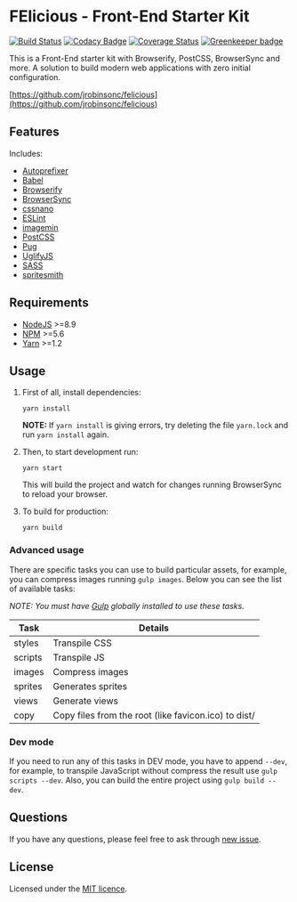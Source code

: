 # FElicious - Front-End Starter Kit

[![Build Status](https://travis-ci.org/jrobinsonc/felicious.svg?branch=master)](https://travis-ci.org/jrobinsonc/felicious)
[![Codacy Badge](https://api.codacy.com/project/badge/Grade/80cac1bb731048498b718ce87df06a21)](https://www.codacy.com/app/jrobinsonc/felicious?utm_source=github.com&amp;utm_medium=referral&amp;utm_content=jrobinsonc/felicious&amp;utm_campaign=Badge_Grade)
[![Coverage Status](https://coveralls.io/repos/github/jrobinsonc/felicious/badge.svg?branch=feature%2Fimplementing-code-coverage)](https://coveralls.io/github/jrobinsonc/felicious?branch=feature%2Fimplementing-code-coverage) [![Greenkeeper badge](https://badges.greenkeeper.io/jrobinsonc/felicious.svg)](https://greenkeeper.io/)

This is a Front-End starter kit with Browserify, PostCSS, BrowserSync and more. A solution to build modern web applications with zero initial configuration.

[https://github.com/jrobinsonc/felicious](https://github.com/jrobinsonc/felicious)

## Features

Includes:

* [Autoprefixer](https://github.com/postcss/autoprefixer)
* [Babel](https://babeljs.io/)
* [Browserify](http://browserify.org/)
* [BrowserSync](https://www.browsersync.io/)
* [cssnano](http://cssnano.co/)
* [ESLint](http://eslint.org/)
* [imagemin](https://github.com/gruntjs/grunt-contrib-imagemin)
* [PostCSS](https://github.com/postcss/postcss)
* [Pug](https://pugjs.org/)
* [UglifyJS](https://github.com/terinjokes/gulp-uglify)
* [SASS](http://sass-lang.com/)
* [spritesmith](https://github.com/twolfson/gulp.spritesmith)

## Requirements

* [NodeJS](https://nodejs.org/en/download/) >=8.9
* [NPM](https://nodejs.org/en/download/) >=5.6
* [Yarn](https://yarnpkg.com/en/docs/install) >=1.2

## Usage

1. First of all, install dependencies:

    ```shell
    yarn install
    ```

    **NOTE:** If `yarn install` is giving errors, try deleting the file `yarn.lock` and run `yarn install` again.

1. Then, to start development run:

    ```shell
    yarn start
    ```

    This will build the project and watch for changes running BrowserSync to reload your browser.

1. To build for production:

    ```shell
    yarn build
    ```

### Advanced usage

There are specific tasks you can use to build particular assets, for example, you can compress images running `gulp images`. Below you can see the list of available tasks:

*NOTE: You must have [Gulp](https://gulpjs.com/) globally installed to use these tasks.*

|Task|Details|
|-|-|
|styles|Transpile CSS|
|scripts|Transpile JS|
|images|Compress images|
|sprites|Generates sprites|
|views|Generate views|
|copy|Copy files from the root (like favicon.ico) to dist/|

### Dev mode

If you need to run any of this tasks in DEV mode, you have to append `--dev`, for example, to transpile JavaScript without compress the result use `gulp scripts --dev`. Also, you can build the entire project using `gulp build --dev`.

## Questions

If you have any questions, please feel free to ask through [new issue](https://github.com/jrobinsonc/felicious/issues/new).

## License

Licensed under the [MIT licence](https://github.com/jrobinsonc/felicious/blob/master/LICENSE).
